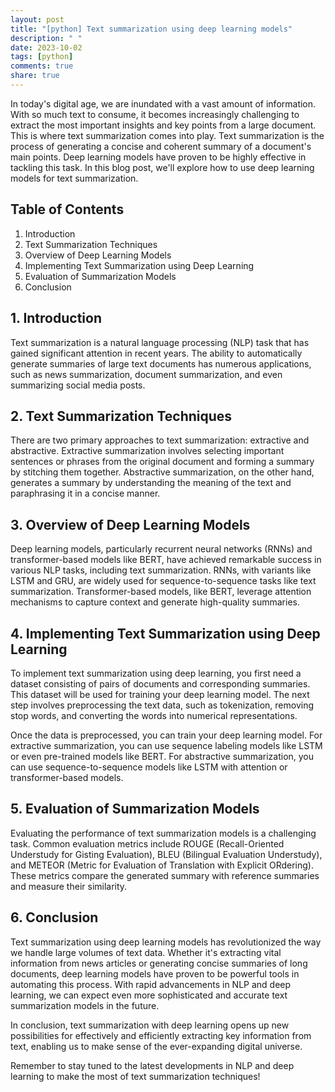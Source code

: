```yaml
---
layout: post
title: "[python] Text summarization using deep learning models"
description: " "
date: 2023-10-02
tags: [python]
comments: true
share: true
---
```


In today's digital age, we are inundated with a vast amount of information. With so much text to consume, it becomes increasingly challenging to extract the most important insights and key points from a large document. This is where text summarization comes into play. Text summarization is the process of generating a concise and coherent summary of a document's main points. Deep learning models have proven to be highly effective in tackling this task. In this blog post, we'll explore how to use deep learning models for text summarization.

## Table of Contents
1. Introduction
2. Text Summarization Techniques
3. Overview of Deep Learning Models
4. Implementing Text Summarization using Deep Learning
5. Evaluation of Summarization Models
6. Conclusion

## 1. Introduction
Text summarization is a natural language processing (NLP) task that has gained significant attention in recent years. The ability to automatically generate summaries of large text documents has numerous applications, such as news summarization, document summarization, and even summarizing social media posts.

## 2. Text Summarization Techniques
There are two primary approaches to text summarization: extractive and abstractive. Extractive summarization involves selecting important sentences or phrases from the original document and forming a summary by stitching them together. Abstractive summarization, on the other hand, generates a summary by understanding the meaning of the text and paraphrasing it in a concise manner.

## 3. Overview of Deep Learning Models
Deep learning models, particularly recurrent neural networks (RNNs) and transformer-based models like BERT, have achieved remarkable success in various NLP tasks, including text summarization. RNNs, with variants like LSTM and GRU, are widely used for sequence-to-sequence tasks like text summarization. Transformer-based models, like BERT, leverage attention mechanisms to capture context and generate high-quality summaries.

## 4. Implementing Text Summarization using Deep Learning
To implement text summarization using deep learning, you first need a dataset consisting of pairs of documents and corresponding summaries. This dataset will be used for training your deep learning model. The next step involves preprocessing the text data, such as tokenization, removing stop words, and converting the words into numerical representations.

Once the data is preprocessed, you can train your deep learning model. For extractive summarization, you can use sequence labeling models like LSTM or even pre-trained models like BERT. For abstractive summarization, you can use sequence-to-sequence models like LSTM with attention or transformer-based models.

## 5. Evaluation of Summarization Models
Evaluating the performance of text summarization models is a challenging task. Common evaluation metrics include ROUGE (Recall-Oriented Understudy for Gisting Evaluation), BLEU (Bilingual Evaluation Understudy), and METEOR (Metric for Evaluation of Translation with Explicit ORdering). These metrics compare the generated summary with reference summaries and measure their similarity.

## 6. Conclusion
Text summarization using deep learning models has revolutionized the way we handle large volumes of text data. Whether it's extracting vital information from news articles or generating concise summaries of long documents, deep learning models have proven to be powerful tools in automating this process. With rapid advancements in NLP and deep learning, we can expect even more sophisticated and accurate text summarization models in the future.

In conclusion, text summarization with deep learning opens up new possibilities for effectively and efficiently extracting key information from text, enabling us to make sense of the ever-expanding digital universe.

Remember to stay tuned to the latest developments in NLP and deep learning to make the most of text summarization techniques!